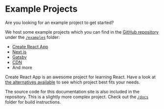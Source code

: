 # Example Projects

Are you looking for an example project to get started?

We host some example projects which you can find in the [GitHub repository](https://github.com/mui-org/material-ui) under the [`/examples`](https://github.com/mui-org/material-ui/tree/v1-beta/examples) folder:
- [Create React App](https://github.com/mui-org/material-ui/tree/v1-beta/examples/create-react-app)
- [Next.js](https://github.com/mui-org/material-ui/tree/v1-beta/examples/nextjs)
- [Gatsby](https://github.com/mui-org/material-ui/tree/v1-beta/examples/gatsby)
- [CDN](https://github.com/mui-org/material-ui/tree/v1-beta/examples/cdn)
- And more

Create React App is an awesome project for learning React.
Have a look at [the alternatives available](https://github.com/facebookincubator/create-react-app/blob/master/README.md#popular-alternatives) to see which project best fits your needs.

The source code for this documentation site is also included in the repository.
This is a slightly more complex project.
Check out the [`/docs`](https://github.com/mui-org/material-ui/tree/v1-beta/docs) folder for
build instructions.
